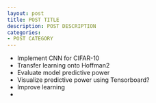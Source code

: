 ```yaml
---
layout: post
title: POST TITLE
description: POST DESCRIPTION
categories: 
- POST CATEGORY
---
```


* Implement CNN for CIFAR-10 
* Transfer learning onto Hoffman2
* Evaluate model predictive power
* Visualize predictive power using Tensorboard?
* Improve learning
* 

